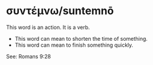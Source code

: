 # συντέμνω/suntemnō
This word is an action. It is a verb.
* This word can mean to shorten the time of something.
* This word can mean to finish something quickly. 

See: Romans 9:28
